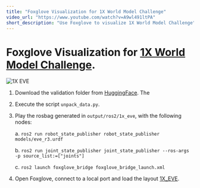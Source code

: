 ```yaml
---
title: "Foxglove Visualization for 1X World Model Challenge"
video_url: "https://www.youtube.com/watch?v=A9wl491ltPA"
short_description: "Use Foxglove to visualize 1X World Model Challenge"
---
```


# Foxglove Visualization for [1X World Model Challenge](https://github.com/1x-technologies/1xgpt).

![1X EVE](1x_eve.gif)

1. Download the validation folder from [HuggingFace](https://huggingface.co/datasets/1x-technologies/worldmodel). The
2. Execute the script `unpack_data.py`.
3. Play the rosbag generated in `output/ros2/1x_eve`, with the following nodes:

    a.  `ros2 run robot_state_publisher robot_state_publisher models/eve_r3.urdf`

    b. `ros2 run joint_state_publisher joint_state_publisher --ros-args -p source_list:=["joints"]`

    c. `ros2 launch foxglove_bridge foxglove_bridge_launch.xml`

4. Open Foxglove, connect to a local port and load the layout [1X_EVE](foxglove_layouts/1X%20EVE.json).


